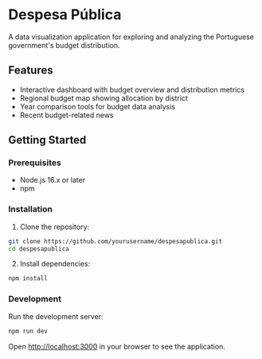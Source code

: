 # Despesa Pública

A data visualization application for exploring and analyzing the Portuguese government's budget distribution.

## Features

- Interactive dashboard with budget overview and distribution metrics
- Regional budget map showing allocation by district
- Year comparison tools for budget data analysis
- Recent budget-related news

## Getting Started

### Prerequisites

- Node.js 16.x or later
- npm

### Installation

1. Clone the repository:

```bash
git clone https://github.com/yourusername/despesapublica.git
cd despesapublica
```

2. Install dependencies:

```bash
npm install
```

### Development

Run the development server:

```bash
npm run dev
```

Open [http://localhost:3000](http://localhost:3000) in your browser to see the application.
